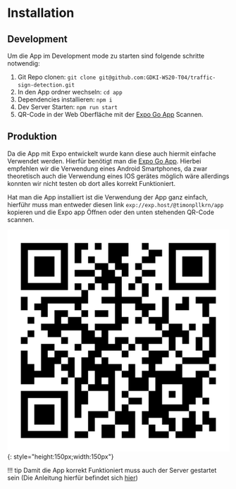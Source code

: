 # Installation

## Development

Um die App im Development mode zu starten sind folgende schritte notwendig:

1. Git Repo clonen: `git clone git@github.com:GDKI-WS20-T04/traffic-sign-detection.git`
2. In den App ordner wechseln: `cd app`
3. Dependencies installieren: `npm i`
4. Dev Server Starten: `npm run start`
5. QR-Code in der Web Oberfläche mit der [Expo Go App](https://play.google.com/store/apps/details?id=host.exp.exponent&hl=de&gl=de) Scannen.

## Produktion

Da die App mit Expo entwickelt wurde kann diese auch hiermit einfache Verwendet werden. Hierfür benötigt man die [Expo Go App](https://play.google.com/store/apps/details?id=host.exp.exponent&hl=de&gl=de). Hierbei empfehlen wir die Verwendung eines Android Smartphones, da zwar theoretisch auch die Verwendung eines IOS gerätes möglich wäre allerdings konnten wir nicht testen ob dort alles korrekt Funktioniert.

Hat man die App installiert ist die Verwendung der App ganz einfach, hierführ muss man entweder diesen link `exp://exp.host/@timonpllkrn/app` kopieren und die Expo app Öffnen oder den unten stehenden QR-Code scannen.

![](../assets/images/app/qr-code.png){: style="height:150px;width:150px"}

!!! tip
    Damit die App korrekt Funktioniert muss auch der Server gestartet sein (Die Anleitung hierfür befindet sich [hier](./client.md))

